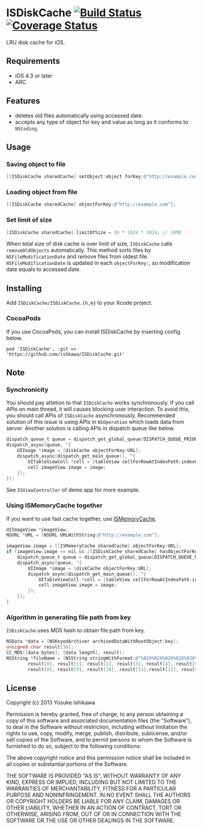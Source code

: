 # ISDiskCache [![Build Status](https://travis-ci.org/ishkawa/ISDiskCache.png)](https://travis-ci.org/ishkawa/ISDiskCache) [![Coverage Status](https://coveralls.io/repos/ishkawa/ISDiskCache/badge.png?branch=master)](https://coveralls.io/r/ishkawa/ISDiskCache?branch=master)

LRU disk cache for iOS.

## Requirements

- iOS 4.3 or later
- ARC

## Features

- deletes old files automatically using accessed date.
- accepts any type of object for key and value as long as it conforms to `NSCoding`.

## Usage

### Saving object to file

```objectivec
[[ISDiskCache sharedCache] setObject:object forKey:@"http://example.com"];
```

### Loading object from file

```objectivec
[[ISDiskCache sharedCache] objectForKey:@"http://example.com"];
```

### Set limit of size

```objectivec
[ISDiskCache sharedCache].limitOfSize = 10 * 1024 * 1024; // 10MB
```

When total size of disk cache is over limit of size, `ISDiskCache` calls `removeOldObjects` automatically.
This method sorts files by `NSFileModificationDate` and remove files from oldest file.
`NSFileModificationDate` is updated in each `objectForKey:`, so modification date equals to accessed date.

## Installing

Add `ISDiskCache/ISDiskCache.{h,m}` to your Xcode project.

### CocoaPods

If you use CocoaPods, you can install ISDiskCache by inserting config below.

```
pod 'ISDiskCache', :git => 'https://github.com/ishkawa/ISDiskCache.git'
```

## Note

### Synchronicity

You should pay attetion to that `ISDiskCache` works synchronously.
If you call APIs on main thread, it will causes blocking user interaction.
To avoid this, you should call APIs of `ISDiskCache` asynchronously.
Recommended solution of this issue is using APIs in `NSOperation` which loads data from server.
Another solution is calling APIs in dispatch queue like below.

```objectivec
dispatch_queue_t queue = dispatch_get_global_queue(DISPATCH_QUEUE_PRIORITY_DEFAULT, 0);
dispatch_async(queue, ^{
    UIImage *image = [diskCache objectForKey:URL];
    dispatch_async(dispatch_get_main_queue(), ^{
        UITableViewCell *cell = [tableView cellForRowAtIndexPath:indexPath];
        cell.imageView.image = image;
    });
});
```

See `ISViewController` of demo app for more example.

### Using ISMemoryCache together

If you want to use fast cache together, use [ISMemoryCache](https://github.com/ishkawa/ISMemoryCache).

```objectivec
UIImageView *imageView;
NSURL *URL = [NSURL URLWithString:@"http://example.com"];

imageView.image = [[ISMemoryCache sharedCache] objectForKey:URL];
if (imageView.image == nil && [[ISDiskCache sharedCache] hasObjectForKey:URL]) {
    dispatch_queue_t queue = dispatch_get_global_queue(DISPATCH_QUEUE_PRIORITY_DEFAULT, 0);
    dispatch_async(queue, ^{
        UIImage *image = [diskCache objectForKey:URL];
        dispatch_async(dispatch_get_main_queue(), ^{
            UITableViewCell *cell = [tableView cellForRowAtIndexPath:indexPath];
            cell.imageView.image = image;
        });
    });
}
```

### Algorithm in generating file path from key

`ISDiskCache` uses MD5 hash to obtain file path from key.

```objectivec
NSData *data = [NSKeyedArchiver archivedDataWithRootObject:key];
unsigned char result[16];
CC_MD5([data bytes], [data length], result);
NSString *fileName = [NSString stringWithFormat:@"%02X%02X%02X%02X%02X%02X%02X%02X%02X%02X%02X%02X%02X%02X%02X%02X",
        result[0], result[1], result[2], result[3], result[4], result[5], result[6], result[7],
        result[8], result[9], result[10], result[11],result[12], result[13], result[14], result[15]];
```

## License

Copyright (c) 2013 Yosuke Ishikawa

Permission is hereby granted, free of charge, to any person obtaining a copy of this software and associated documentation files (the "Software"), to deal in the Software without restriction, including without limitation the rights to use, copy, modify, merge, publish, distribute, sublicense, and/or sell copies of the Software, and to permit persons to whom the Software is furnished to do so, subject to the following conditions:

The above copyright notice and this permission notice shall be included in all copies or substantial portions of the Software.

THE SOFTWARE IS PROVIDED "AS IS", WITHOUT WARRANTY OF ANY KIND, EXPRESS OR IMPLIED, INCLUDING BUT NOT LIMITED TO THE WARRANTIES OF MERCHANTABILITY, FITNESS FOR A PARTICULAR PURPOSE AND NONINFRINGEMENT. IN NO EVENT SHALL THE AUTHORS OR COPYRIGHT HOLDERS BE LIABLE FOR ANY CLAIM, DAMAGES OR OTHER LIABILITY, WHETHER IN AN ACTION OF CONTRACT, TORT OR OTHERWISE, ARISING FROM, OUT OF OR IN CONNECTION WITH THE SOFTWARE OR THE USE OR OTHER DEALINGS IN THE SOFTWARE.

